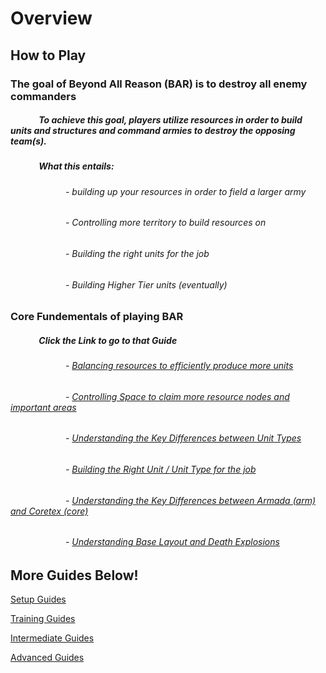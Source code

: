 # Overview
## How to Play
### The goal of Beyond All Reason (BAR) is to destroy all enemy commanders

##### &ensp;&ensp;&ensp;&ensp;&ensp;&ensp; To achieve this goal, players utilize resources in order to build units and structures and command armies to destroy the opposing team(s).
##### &ensp;&ensp;&ensp;&ensp;&ensp;&ensp; What this entails:
###### &ensp;&ensp;&ensp;&ensp;&ensp;&ensp;&ensp;&ensp;&ensp;&ensp;&ensp;&ensp; - building up your resources in order to field a larger army
###### &ensp;&ensp;&ensp;&ensp;&ensp;&ensp;&ensp;&ensp;&ensp;&ensp;&ensp;&ensp; - Controlling more territory to build resources on
###### &ensp;&ensp;&ensp;&ensp;&ensp;&ensp;&ensp;&ensp;&ensp;&ensp;&ensp;&ensp; - Building the right units for the job
###### &ensp;&ensp;&ensp;&ensp;&ensp;&ensp;&ensp;&ensp;&ensp;&ensp;&ensp;&ensp; - Building Higher Tier units *(eventually)*

### Core Fundementals of playing BAR
##### &ensp;&ensp;&ensp;&ensp;&ensp;&ensp; *Click the Link to go to that Guide*
###### &ensp;&ensp;&ensp;&ensp;&ensp;&ensp;&ensp;&ensp;&ensp;&ensp;&ensp;&ensp; - [Balancing resources to efficiently produce more units](https://github.com/Zete0/Guides/blob/main/Basics/Basic%20Economy.md)
###### &ensp;&ensp;&ensp;&ensp;&ensp;&ensp;&ensp;&ensp;&ensp;&ensp;&ensp;&ensp; - [Controlling Space to claim more resource nodes and important areas](https://github.com/Zete0/Guides/blob/main/Basics/Controlling%20Space.md)
###### &ensp;&ensp;&ensp;&ensp;&ensp;&ensp;&ensp;&ensp;&ensp;&ensp;&ensp;&ensp; - [Understanding the Key Differences between Unit Types](https://github.com/Zete0/Guides/blob/main/Basics/Differences%20between%20Unit%20Types.md)
###### &ensp;&ensp;&ensp;&ensp;&ensp;&ensp;&ensp;&ensp;&ensp;&ensp;&ensp;&ensp; - [Building the Right Unit / Unit Type for the job](https://github.com/Zete0/Guides/blob/main/Basics/The%20Right%20Unit%20for%20the%20Job.md)
###### &ensp;&ensp;&ensp;&ensp;&ensp;&ensp;&ensp;&ensp;&ensp;&ensp;&ensp;&ensp; - [Understanding the Key Differences between Armada (arm) and Coretex (core)](https://github.com/Zete0/Guides/blob/main/Basics/Differences%20between%20Arm%26Core.md)
###### &ensp;&ensp;&ensp;&ensp;&ensp;&ensp;&ensp;&ensp;&ensp;&ensp;&ensp;&ensp; - [Understanding Base Layout and Death Explosions](https://github.com/Zete0/Guides/blob/main/Basics/Base%20Layout.md)




## More Guides Below!

[Setup Guides](https://github.com/Zete0/Guides/blob/main/Starter/Overview.md)

[Training Guides](https://github.com/Zete0/Guides/blob/main/Tools%20for%20Training/Overview.md)

[Intermediate Guides](https://github.com/Zete0/Guides/blob/main/Intermediate/Overview.md)

[Advanced Guides](https://github.com/Zete0/Guides/blob/main/Advanced/Overview.md)
